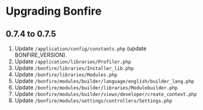 # Upgrading Bonfire

## 0.7.4 to 0.7.5

1. Update `/application/config/constants.php` (update BONFIRE_VERSION).
2. Update `/application/libraries/Profiler.php`
3. Update `/bonfire/libraries/Installer_lib.php`
4. Update `/bonfire/libraries/Modules.php`
5. Update `/bonfire/modules/builder/language/english/builder_lang.php`
6. Update `/bonfire/modules/builder/libraries/Modulebuilder.php`
7. Update `/bonfire/modules/builder/views/developer/create_context.php`
8. Update `/bonfire/modules/settings/controllers/Settings.php`
